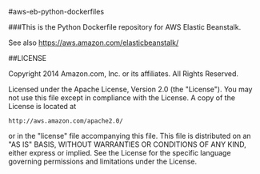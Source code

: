#aws-eb-python-dockerfiles

###This is the Python Dockerfile repository for AWS Elastic Beanstalk.

See also <https://aws.amazon.com/elasticbeanstalk/>

##LICENSE

Copyright 2014 Amazon.com, Inc. or its affiliates. All Rights Reserved.

Licensed under the Apache License, Version 2.0 (the "License"). 
You may not use this file except in compliance with the License. 
A copy of the License is located at

    http://aws.amazon.com/apache2.0/

or in the "license" file accompanying this file. This file is 
distributed on an "AS IS" BASIS, WITHOUT WARRANTIES OR CONDITIONS 
OF ANY KIND, either express or implied. See the License for the 
specific language governing permissions and limitations under the 
License.

